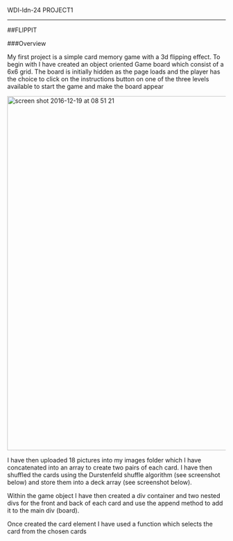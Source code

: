WDI-ldn-24 PROJECT1 <hr>

##FLIPPIT <br>

###Overview <br>

My first project is a simple card memory game with a 3d flipping effect. To begin with I have created an object oriented Game board which consist of a 6x6 grid. The board is initially hidden as the page loads and the player has the choice to click on the instructions button on one of the three levels available to start the game and make the board appear

<img src="https://cloud.githubusercontent.com/assets/23073318/21306367/7aba8894-c5c8-11e6-98fd-d26d422a10ad.png" width="816" alt="screen shot 2016-12-19 at 08 51 21">

I have then uploaded 18 pictures into my images folder which I have concatenated into an array to create two pairs of each card. I have then shuffled the cards using the Durstenfeld shuffle algorithm (see screenshot below) and store them into a deck array (see screenshot below).

Within the game object I have then created a div container and two nested divs for the front and back of each card and use the append method to add it to the main div (board).

Once created the card element I have used a function which selects the card from the chosen cards
